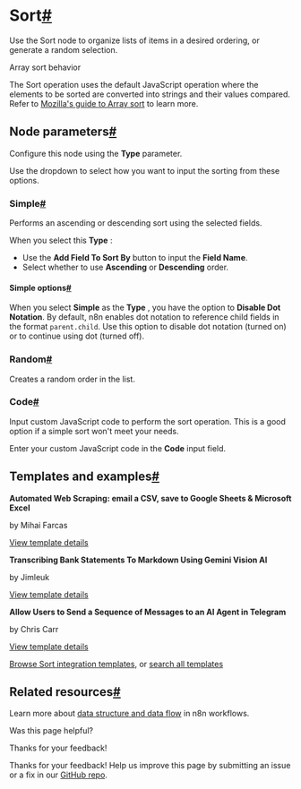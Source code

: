[ ](https://github.com/n8n-io/n8n-docs/edit/main/docs/integrations/builtin/core-nodes/n8n-nodes-base.sort.md "Edit this page")

# Sort[#](#sort "Permanent link")

Use the Sort node to organize lists of items in a desired ordering, or generate a random selection.

Array sort behavior

The Sort operation uses the default JavaScript operation where the elements to be sorted are converted into strings and their values compared. Refer to [Mozilla's guide to Array sort](https://developer.mozilla.org/en-US/docs/Web/JavaScript/Reference/Global_Objects/Array/sort) to learn more.

## Node parameters[#](#node-parameters "Permanent link")

Configure this node using the **Type** parameter.

Use the dropdown to select how you want to input the sorting from these options.

### Simple[#](#simple "Permanent link")

Performs an ascending or descending sort using the selected fields.

When you select this **Type** :

  * Use the **Add Field To Sort By** button to input the **Field Name**.
  * Select whether to use **Ascending** or **Descending** order.



#### Simple options[#](#simple-options "Permanent link")

When you select **Simple** as the **Type** , you have the option to **Disable Dot Notation**. By default, n8n enables dot notation to reference child fields in the format `parent.child`. Use this option to disable dot notation (turned on) or to continue using dot (turned off).

### Random[#](#random "Permanent link")

Creates a random order in the list.

### Code[#](#code "Permanent link")

Input custom JavaScript code to perform the sort operation. This is a good option if a simple sort won't meet your needs.

Enter your custom JavaScript code in the **Code** input field.

## Templates and examples[#](#templates-and-examples "Permanent link")

**Automated Web Scraping: email a CSV, save to Google Sheets & Microsoft Excel**

by Mihai Farcas

[View template details](https://n8n.io/workflows/2275-automated-web-scraping-email-a-csv-save-to-google-sheets-and-microsoft-excel/)

**Transcribing Bank Statements To Markdown Using Gemini Vision AI**

by Jimleuk

[View template details](https://n8n.io/workflows/2421-transcribing-bank-statements-to-markdown-using-gemini-vision-ai/)

**Allow Users to Send a Sequence of Messages to an AI Agent in Telegram**

by Chris Carr

[View template details](https://n8n.io/workflows/2917-allow-users-to-send-a-sequence-of-messages-to-an-ai-agent-in-telegram/)

[Browse Sort integration templates](https://n8n.io/integrations/sort/), or [search all templates](https://n8n.io/workflows/)

## Related resources[#](#related-resources "Permanent link")

Learn more about [data structure and data flow](../../../../data/) in n8n workflows.

Was this page helpful? 

Thanks for your feedback! 

Thanks for your feedback! Help us improve this page by submitting an issue or a fix in our [GitHub repo](https://github.com/n8n-io/n8n-docs). 
